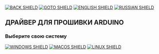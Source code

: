 [![BACK SHIELD](https://img.shields.io/badge/..%2F-Назад-444?style=flat-square)](../RU_README.md)
[![GOTO SHIELD](https://img.shields.io/badge/..%2Ffirmware-Перейти-444?style=flat-square)](../firmware/RU_README.md)
[![ENGLISH SHIELD](https://img.shields.io/badge/-English-444?style=flat-square)]()
[![RUSSIAN SHIELD](https://img.shields.io/badge/-Русский-08f?style=flat-square)](RU_README.md)
## ДРАЙВЕР ДЛЯ ПРОШИВКИ ARDUINO

### Выберите свою систему

[![WINDOWS SHIELD](https://img.shields.io/badge/Windows-7+-04D?style=for-the-badge&logo=windows11&logoColor=0BF)](windows/RU_README.md)
[![MACOS SHIELD](https://img.shields.io/badge/MacOS-10.6+-04D?style=for-the-badge&logo=apple&logoColor=FFF)](macos/RU_README.md)
[![LINUX SHIELD](https://img.shields.io/badge/Linux-SOON-04D?style=for-the-badge&logo=linux&logoColor=0F0)](linux/RU_README.md)
